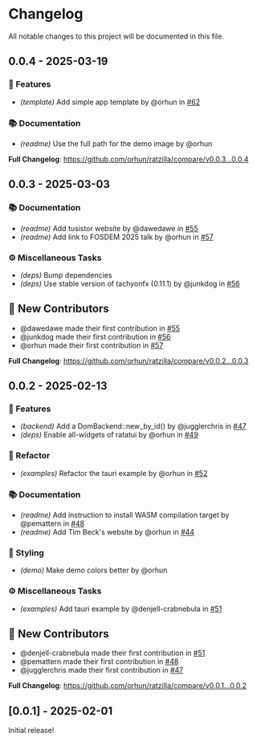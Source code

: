 # Changelog

All notable changes to this project will be documented in this file.

## 0.0.4 - 2025-03-19

### 🚀 Features

- _(template)_ Add simple app template by @orhun in [#62](https://github.com/orhun/ratzilla/pull/62)

### 📚 Documentation

- _(readme)_ Use the full path for the demo image by @orhun

**Full Changelog**: https://github.com/orhun/ratzilla/compare/v0.0.3...0.0.4

## 0.0.3 - 2025-03-03

### 📚 Documentation

- _(readme)_ Add tusistor website by @dawedawe in [#55](https://github.com/orhun/ratzilla/pull/55)
- _(readme)_ Add link to FOSDEM 2025 talk by @orhun in [#57](https://github.com/orhun/ratzilla/pull/57)

### ⚙️ Miscellaneous Tasks

- _(deps)_ Bump dependencies
- _(deps)_ Use stable version of tachyonfx (0.11.1) by @junkdog in [#56](https://github.com/orhun/ratzilla/pull/56)

## 💖 New Contributors

- @dawedawe made their first contribution in [#55](https://github.com/orhun/ratzilla/pull/55)
- @junkdog made their first contribution in [#56](https://github.com/orhun/ratzilla/pull/56)
- @orhun made their first contribution in [#57](https://github.com/orhun/ratzilla/pull/57)

**Full Changelog**: https://github.com/orhun/ratzilla/compare/v0.0.2...0.0.3

## 0.0.2 - 2025-02-13

### 🚀 Features

- _(backend)_ Add a DomBackend::new_by_id() by @jugglerchris in [#47](https://github.com/orhun/ratzilla/pull/47)
- _(deps)_ Enable all-widgets of ratatui by @orhun in [#49](https://github.com/orhun/ratzilla/pull/49)

### 🚜 Refactor

- _(examples)_ Refactor the tauri example by @orhun in [#52](https://github.com/orhun/ratzilla/pull/52)

### 📚 Documentation

- _(readme)_ Add instruction to install WASM compilation target by @pemattern in [#48](https://github.com/orhun/ratzilla/pull/48)
- _(readme)_ Add Tim Beck's website by @orhun in [#44](https://github.com/orhun/ratzilla/pull/44)

### 🎨 Styling

- _(demo)_ Make demo colors better by @orhun

### ⚙️ Miscellaneous Tasks

- _(examples)_ Add tauri example by @denjell-crabnebula in [#51](https://github.com/orhun/ratzilla/pull/51)

## 💖 New Contributors

- @denjell-crabnebula made their first contribution in [#51](https://github.com/orhun/ratzilla/pull/51)
- @pemattern made their first contribution in [#48](https://github.com/orhun/ratzilla/pull/48)
- @jugglerchris made their first contribution in [#47](https://github.com/orhun/ratzilla/pull/47)

**Full Changelog**: https://github.com/orhun/ratzilla/compare/v0.0.1...0.0.2

<!-- generated by git-cliff -->

## [0.0.1] - 2025-02-01

Initial release!
